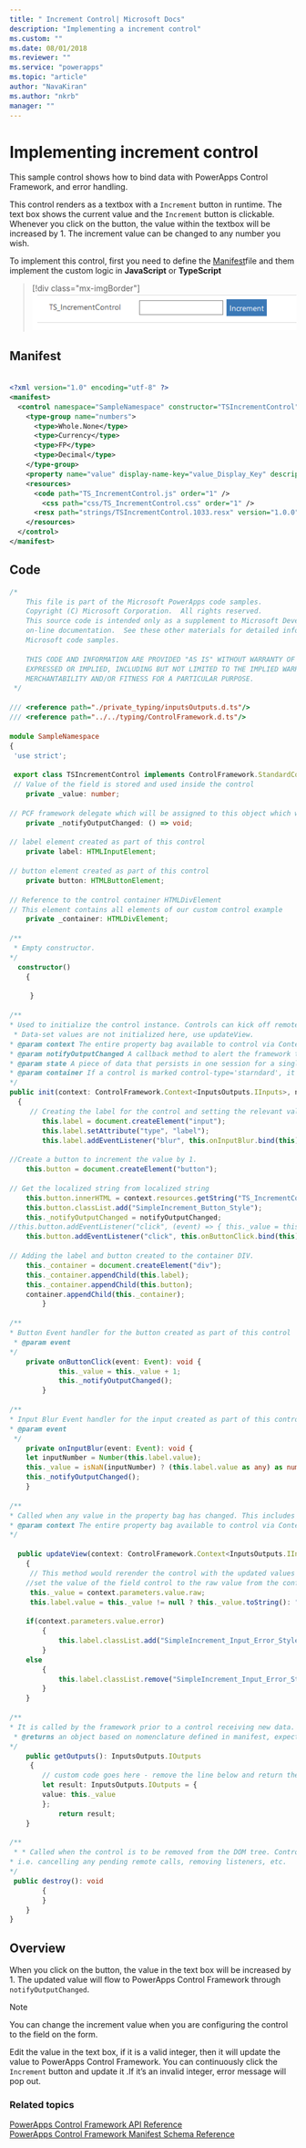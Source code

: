 ```yaml
---
title: " Increment Control| Microsoft Docs" 
description: "Implementing a increment control" 
ms.custom: ""
ms.date: 08/01/2018
ms.reviewer: ""
ms.service: "powerapps"
ms.topic: "article"
author: "NavaKiran" 
ms.author: "nkrb" 
manager: "" 
---
```

# Implementing increment control

This sample control shows how to bind data with PowerApps Control Framework, and error handling.

This control renders as a textbox with a `Increment` button in runtime. The text box shows the current value and the `Increment` button is clickable. Whenever you click on the button, the value within the textbox will be increased by 1. The increment value can be changed to any number you wish.

To implement this control, first you need to define the [Manifest](../manifest-schema-reference/manifest.md)file and them implement the custom logic in **JavaScript** or **TypeScript**

> [!div class="mx-imgBorder"]
> ![Increment Control](../media/increment-control.png "Increment Control")

## Manifest

```xml

<?xml version="1.0" encoding="utf-8" ?>
<manifest>
  <control namespace="SampleNamespace" constructor="TSIncrementControl" version="1.0.0" display-name-key="TS_IncrementControl">
    <type-group name="numbers">
      <type>Whole.None</type>
      <type>Currency</type>
      <type>FP</type>
      <type>Decimal</type>
    </type-group>
    <property name="value" display-name-key="value_Display_Key" description-key="value_Desc_Key" of-type-group="numbers" usage="bound" required="true" hidden="true" />
    <resources>
      <code path="TS_IncrementControl.js" order="1" />
	    <css path="css/TS_IncrementControl.css" order="1" />
      <resx path="strings/TSIncrementControl.1033.resx" version="1.0.0" />
    </resources>
  </control>
</manifest>
```

## Code

```TypeScript
/*
	This file is part of the Microsoft PowerApps code samples. 
	Copyright (C) Microsoft Corporation.  All rights reserved. 
	This source code is intended only as a supplement to Microsoft Development Tools and/or  
	on-line documentation.  See these other materials for detailed information regarding  
	Microsoft code samples. 

	THIS CODE AND INFORMATION ARE PROVIDED "AS IS" WITHOUT WARRANTY OF ANY KIND, EITHER  
	EXPRESSED OR IMPLIED, INCLUDING BUT NOT LIMITED TO THE IMPLIED WARRANTIES OF  
	MERCHANTABILITY AND/OR FITNESS FOR A PARTICULAR PURPOSE. 
 */

/// <reference path="./private_typing/inputsOutputs.d.ts"/>
/// <reference path="../../typing/ControlFramework.d.ts"/>

module SampleNamespace
{
 'use strict';

 export class TSIncrementControl implements ControlFramework.StandardControl<InputsOutputs.IInputs, InputsOutputs.IOutputs> {
 // Value of the field is stored and used inside the control 
	private _value: number;

// PCF framework delegate which will be assigned to this object which would be called whenever any update happens. 
	private _notifyOutputChanged: () => void;

// label element created as part of this control
	private label: HTMLInputElement;

// button element created as part of this control
	private button: HTMLButtonElement;

// Reference to the control container HTMLDivElement
// This element contains all elements of our custom control example
	private _container: HTMLDivElement;

/**
 * Empty constructor.
*/
  constructor()
	{

	 }

/**
* Used to initialize the control instance. Controls can kick off remote server calls and other initialization actions here.
 * Data-set values are not initialized here, use updateView.
* @param context The entire property bag available to control via Context Object; It contains values as set up by the customizer mapped to property names defined in the manifest, as well as utility functions.
* @param notifyOutputChanged A callback method to alert the framework that the control has new outputs ready to be retrieved asynchronously.
* @param state A piece of data that persists in one session for a single user. Can be set at any point in a controls life cycle by calling 'setControlState' in the Mode interface.
* @param container If a control is marked control-type='starndard', it will receive an empty div element within which it can render its content.
*/
public init(context: ControlFramework.Context<InputsOutputs.IInputs>, notifyOutputChanged: () => void, state: ControlFramework.Dictionary, container:HTMLDivElement)
  {
	 // Creating the label for the control and setting the relevant values.
		this.label = document.createElement("input");
		this.label.setAttribute("type", "label");
		this.label.addEventListener("blur", this.onInputBlur.bind(this));
			
//Create a button to increment the value by 1.
	this.button = document.createElement("button");
			
// Get the localized string from localized string 
	this.button.innerHTML = context.resources.getString("TS_IncrementControl_ButtonLabel");
	this.button.classList.add("SimpleIncrement_Button_Style");
	this._notifyOutputChanged = notifyOutputChanged;
//this.button.addEventListener("click", (event) => { this._value = this._value + 1; this._notifyOutputChanged();});
	this.button.addEventListener("click", this.onButtonClick.bind(this));

// Adding the label and button created to the container DIV.
	this._container = document.createElement("div");
	this._container.appendChild(this.label);
	this._container.appendChild(this.button);
	container.appendChild(this._container);
		}

/**
* Button Event handler for the button created as part of this control
 * @param event
*/
	private onButtonClick(event: Event): void {
			this._value = this._value + 1;
			this._notifyOutputChanged();
		}

/**
* Input Blur Event handler for the input created as part of this control
* @param event
 */
	private onInputBlur(event: Event): void {
	let inputNumber = Number(this.label.value);
	this._value = isNaN(inputNumber) ? (this.label.value as any) as number: inputNumber;
	this._notifyOutputChanged();
	}

/**
* Called when any value in the property bag has changed. This includes field values, data-sets, global values such as container height and width, offline status, control metadata values such as label, visible, etc.
* @param context The entire property bag available to control via Context Object; It contains values as set up by the customizer mapped to names defined in the manifest, as well as utility functions
*/

  public updateView(context: ControlFramework.Context<InputsOutputs.IInputs>): void
	{
	 // This method would rerender the control with the updated values after we call NotifyOutputChanged
	//set the value of the field control to the raw value from the configured field
	 this._value = context.parameters.value.raw;
	 this.label.value = this._value != null ? this._value.toString(): "";

	if(context.parameters.value.error)
		{
			this.label.classList.add("SimpleIncrement_Input_Error_Style");
		}
	else
		{
			this.label.classList.remove("SimpleIncrement_Input_Error_Style");
		}
	}

/** 
* It is called by the framework prior to a control receiving new data. 
 * @returns an object based on nomenclature defined in manifest, expecting object[s] for property marked as “bound” or “output”
*/
	public getOutputs(): InputsOutputs.IOutputs
	 {
		// custom code goes here - remove the line below and return the correct output
		let result: InputsOutputs.IOutputs = {
		value: this._value
		};
			return result;
	}

/** 
 * * Called when the control is to be removed from the DOM tree. Controls should use this call for cleanup.
* i.e. cancelling any pending remote calls, removing listeners, etc.
*/
 public destroy(): void
		{
		}
	}
}
```

## Overview

When you click on the button, the value in the text box will be increased by 1. The updated value will flow to PowerApps Control Framework through `notifyOutputChanged`. 

> [!NOTE]
> You can change the increment value when you  are configuring the control to the field on the form.

Edit the value in the text box, if it is a valid integer, then it will update the value to PowerApps Control Framework. You can continuously click the `Increment` button and update it .If it’s an invalid integer, error message will pop out. 

### Related topics

[PowerApps Control Framework API Reference](reference/index.md)<br/>
[PowerApps Control Framework Manifest Schema Reference](manifest-schema-reference/index.md)
